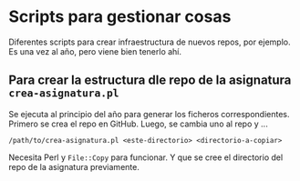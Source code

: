 # Scripts para gestionar cosas

Diferentes scripts para crear infraestructura de nuevos repos, por
ejemplo. Es una vez al año, pero viene bien tenerlo ahí.

## Para crear la estructura dle repo de la asignatura `crea-asignatura.pl`

Se ejecuta al principio del año para generar los ficheros
correspondientes. Primero se crea el repo en GitHub. Luego, se cambia
uno al repo y ...

```
/path/to/crea-asignatura.pl <este-directorio> <directorio-a-copiar>
```

Necesita Perl y `File::Copy` para funcionar. Y que se cree el
directorio del repo de la asignatura previamente.
